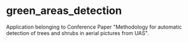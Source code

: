 # green_areas_detection
Application belonging to Conference Paper "Methodology for automatic detection of trees and shrubs in aerial pictures from UAS".
